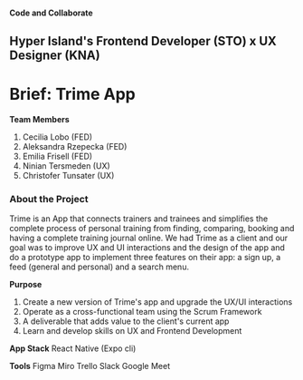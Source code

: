 #### Code and Collaborate
## Hyper Island's Frontend Developer (STO) x UX Designer (KNA)

# Brief: Trime App

**Team Members**
1. Cecilia Lobo (FED)
2. Aleksandra Rzepecka (FED)
3. Emilia Frisell (FED)
4. Ninian Tersmeden (UX)
5. Christofer Tunsater (UX)

### About the Project
Trime is an App that connects trainers and trainees and simplifies the complete process of personal training from finding, comparing, booking and having a complete training journal online. We had Trime as a client and our goal was to improve UX and UI interactions and the design of the app and do a prototype app to implement three features on their app: a sign up, a feed (general and personal) and a search menu.  

**Purpose**
1. Create a new version of Trime's app and upgrade the UX/UI interactions 
2. Operate as a cross-functional team using the Scrum Framework
3. A deliverable that adds value to the client's current app
4. Learn and develop skills on UX and Frontend Development

**App Stack**
React Native (Expo cli)

**Tools**
Figma
Miro
Trello
Slack
Google Meet